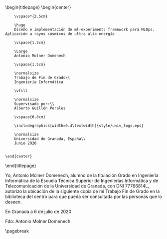 
\begin{titlepage}
    \begin{center}

        
        \vspace*{2.5cm}
        
        \huge
        Diseño e implementación de ml-experiment: framework para MLOps. Aplicación a rayos cósmicos de ultra alta energía
        
        \vspace{1.5cm}
        
        \Large
        Antonio Molner Domenech

        \vspace{1.5cm}

        \normalsize
        Trabajo de Fin de Grado\\
        Ingeniería Informática
        
        \vfill
        
        \normalsize
        Supervisado por:\\
        Alberto Guillén Perales

        \vspace{0.8cm}

        \includegraphics[width=0.4\textwidth]{style/univ_logo.eps}
        
        \normalsize
        Universidad de Granada, España\\
        Junio 2020


    \end{center}
\end{titlepage}

Yo, Antonio Molner Domenech, alumno de la titulación Grado en Ingeniería Informática
de la Escuela Técnica Superior de Ingenierías Informática y de Telecomunicación de la Universidad de Granada, con DNI 77766814L,
autorizo la ubicación de la siguiente copia de mi Trabajo Fin de Grado en la biblioteca del centro para que pueda ser consultada por las personas que lo deseen.

En Granada a 6 de julio de 2020

Fdo: Antonio Molner Domenech.

\pagebreak

